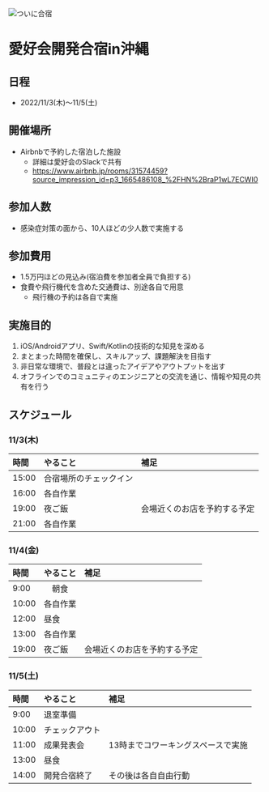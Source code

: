 ![ついに合宿](https://connpass-tokyo.s3.amazonaws.com/thumbs/18/6b/186baa8c3ec6ff28d611d2f776f09c91.png)
# 愛好会開発合宿in沖縄

## 日程
- 2022/11/3(木)〜11/5(土)

## 開催場所
- Airbnbで予約した宿泊した施設
    - 詳細は愛好会のSlackで共有
    - https://www.airbnb.jp/rooms/31574459?source_impression_id=p3_1665486108_%2FHN%2BraP1wL7ECWI0

## 参加人数
- 感染症対策の面から、10人ほどの少人数で実施する

## 参加費用
- 1.5万円ほどの見込み(宿泊費を参加者全員で負担する)
- 食費や飛行機代を含めた交通費は、別途各自で用意
  - 飛行機の予約は各自で実施

## 実施目的
1. iOS/Androidアプリ、Swift/Kotlinの技術的な知見を深める
2. まとまった時間を確保し、スキルアップ、課題解決を目指す
3. 非日常な環境で、普段とは違ったアイデアやアウトプットを出す
4. オフラインでのコミュニティのエンジニアとの交流を通じ、情報や知見の共有を行う

## スケジュール
### 11/3(木)
| 時間 | やること | 補足 |
| :--- | :--- | :--- |
| 15:00 | 合宿場所のチェックイン |   |
| 16:00 | 各自作業 |  |
| 19:00 | 夜ご飯 | 会場近くのお店を予約する予定 |
| 21:00 | 各自作業 |  |

### 11/4(金)
| 時間 | やること | 補足 |
| :--- | :--- | :--- |
| 9:00 |　朝食 | |
| 10:00 | 各自作業 |  |
| 12:00 | 昼食 |  |
| 13:00 | 各自作業 |  |
| 19:00 | 夜ご飯 | 会場近くのお店を予約する予定 |

### 11/5(土)
| 時間 | やること | 補足 |
| :--- | :--- | :--- |
| 9:00 | 退室準備 |   |
| 10:00 | チェックアウト |  |
| 11:00 | 成果発表会 | 13時までコワーキングスペースで実施 |
| 13:00 | 昼食 |  |
| 14:00 | 開発合宿終了 | その後は各自自由行動 |
